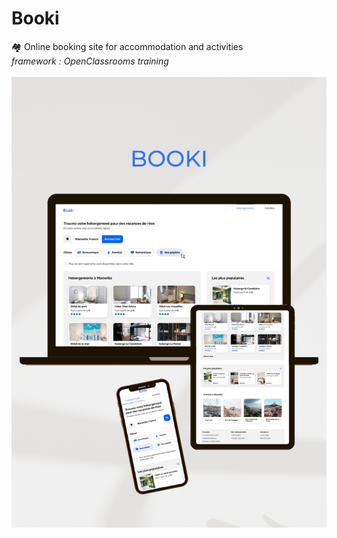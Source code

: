 # Booki
 🏘 Online booking site for accommodation and activities<br>
_framework : OpenClassrooms training_ 
<br><br>
![alt text](/images/Booki-MockUp.png)
